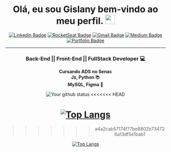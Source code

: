 <h1 align="center"> Olá, eu sou <strong>Gislany</strong> bem-vindo ao meu perfil.
<img src="https://media.giphy.com/media/hvRJCLFzcasrR4ia7z/giphy.gif" width="30px"></h1>

<div align="center">
  
[![Linkedin Badge](https://img.shields.io/badge/-Linkedin-6633cc?style=flat-square&logo=Linkedin&logoColor=white&color=black&link=SEU-LINKEDIN-AQUI)](https://www.linkedin.com/in/gislany-araujo-dev/)
[![RocketSeat Badge](https://img.shields.io/badge/-RocketSeat-6633cc?style=flat-square&logo=Polymer-Project&logoColor=white&color=black&link=SUA-ROCKETSEAT-AQUI)](SUA-ROCKETSEAT-AQUI)
[![Gmail Badge](https://img.shields.io/badge/-Gmail-c14438?style=flat-square&logo=Gmail&color=black&logoColor=white&link=mailto:SEU-EMAIL-AQUI)](mailto:SEU-EMAIL-AQUI)
[![Medium Badge](https://img.shields.io/badge/-Medium-6633cc?style=flat-square&logo=Elixir&color=black&link=SEU-MEDIUM-AQUI)](SEU-MEDIUM-AQUI)
[![Portfolio Badge](https://img.shields.io/badge/-Portfólio-6633cc?style=flat-square&logo=DTube&logoColor=white&color=black&link=SEU-PORTFOLIO-AQUI)](SEU-PORTFOLIO-AQUI)

</div>

<hr>

<h3 align="center"><strong>Back-End || Front-End || FullStack </strong> Developer 💻</h3>

<p align="center">
  <strong> Cursando ADS no Senac </strong><br>
  <strong>  Js, Python </strong>📚<br>
  <strong> MySQL, Figma </strong>🚀<br>
</p>

<div align="center">

![Your github status](https://github-readme-stats.vercel.app/api?username=Duduxs&show_icons=true&theme=dark)
<<<<<<< HEAD

[![Top Langs](https://github-readme-stats.vercel.app/api/top-langs/?username=gislanysa&layout=compact&theme=dark)](https://github.com/felipecastrosales/github-readme-stats)
=======
>>>>>>> a4a2cab57174f77be8802b734726a13df5e1bab1

[![Top Langs](https://github-readme-stats.vercel.app/api/top-langs/?username=gislanysa&layout=compact&theme=dark)](https://github.com/felipecastrosales/github-readme-stats)

  </div>
<!---
gislanysa/gislanysa is a ✨ special ✨ repository because its `README.md` (this file) appears on your GitHub profile.
You can click the Preview link to take a look at your changes.
--->
